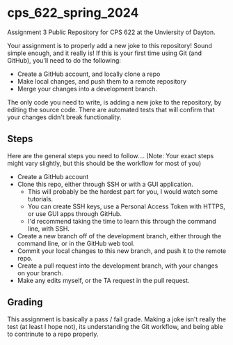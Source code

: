 # cps_622_spring_2024
Assignment 3 Public Repository for CPS 622 at the Unviersity of Dayton.

Your assignment is to properly add a new joke to this repository!
Sound simple enough, and it really is!
If this is your first time using Git (and GitHub), you'll need to do the following:
+ Create a GitHub account, and locally clone a repo
+ Make local changes, and push them to a remote repository
+ Merge your changes into a development branch.

The only code you need to write, is adding a new joke to the repository, by editing the source code.
There are automated tests that will confirm that your changes didn't break functionality.

## Steps
Here are the general steps you need to follow....
(Note: Your exact steps might vary slightly, but this should be the workflow for most of you)
+ Create a GitHub account
+ Clone this repo, either through SSH or with a GUI application.
    + This will probably be the hardest part for you, I would watch some tutorials.
    + You can create SSH keys, use a Personal Access Token with HTTPS, or use GUI apps through GitHub.
    + I'd recommend taking the time to learn this through the command line, with SSH.
+ Create a new branch off of the development branch, either through the command line, or in the GitHub web tool.
+ Commit your local changes to this new branch, and push it to the remote repo.
+ Create a pull request into the development branch, with your changes on your branch.
+ Make any edits myself, or the TA request in the pull request.

## Grading
This assignment is basically a pass / fail grade.
Making a joke isn't really the test (at least I hope not), its understanding the Git workflow, and being able to contrinute to a repo properly.

